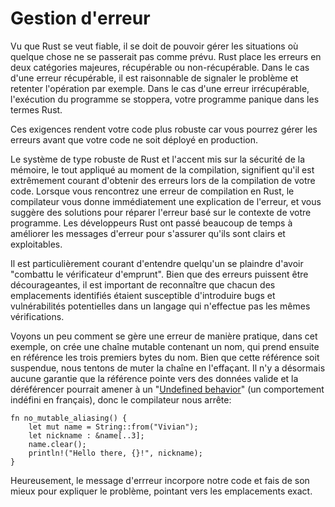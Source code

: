 # Gestion d'erreur

Vu que Rust se veut fiable, il se doit de pouvoir gérer les situations où quelque chose ne se passerait pas comme prévu. Rust place les erreurs en deux catégories majeures, récupérable ou non-récupérable. Dans le cas d'une erreur récupérable, il est raisonnable de signaler le problème et retenter l'opération par exemple. Dans le cas d'une erreur irrécupérable, l'exécution du programme se stoppera, votre programme panique dans les termes Rust.

Ces exigences rendent votre code plus robuste car vous pourrez gérer les erreurs avant que votre code ne soit déployé en production.

Le système de type robuste de Rust et l'accent mis sur la sécurité de la mémoire, le tout appliqué au moment de la compilation, signifient qu'il est extrêmement courant d'obtenir des erreurs lors de la compilation de votre code. Lorsque vous rencontrez une erreur de compilation en Rust, le compilateur vous donne immédiatement une explication de l'erreur, et vous suggère des solutions pour réparer l'erreur basé sur le contexte de votre programme. Les développeurs Rust ont passé beaucoup de temps à améliorer les messages d'erreur pour s'assurer qu'ils sont clairs et exploitables.

Il est particulièrement courant d'entendre quelqu'un se plaindre d'avoir "combattu le vérificateur d'emprunt". Bien que des erreurs puissent être décourageantes, il est important de reconnaître que chacun des emplacements identifiés étaient susceptible d'introduire bugs et vulnérabilités potentielles dans un langage qui n'effectue pas les mêmes vérifications.

Voyons un peu comment se gère une erreur de manière pratique, dans cet exemple, on crée une chaîne mutable contenant un nom, qui prend ensuite en référence les trois premiers bytes du nom. Bien que cette référence soit suspendue, nous tentons de muter la chaîne en l'effaçant. Il n'y a désormais aucune garantie que la référence pointe vers des données valide et la déréférencer pourrait amener à un "[Undefined behavior]()" (un comportement indéfini en français), donc le compilateur nous arrête:

```
fn no_mutable_aliasing() {
	let mut name = String::from("Vivian");
	let nickname : &name[..3];
	name.clear();
	println!("Hello there, {}!", nickname);
}
```

Heureusement, le message d'errreur incorpore notre code et fais de son mieux pour expliquer le problème, pointant vers les emplacements exact.
